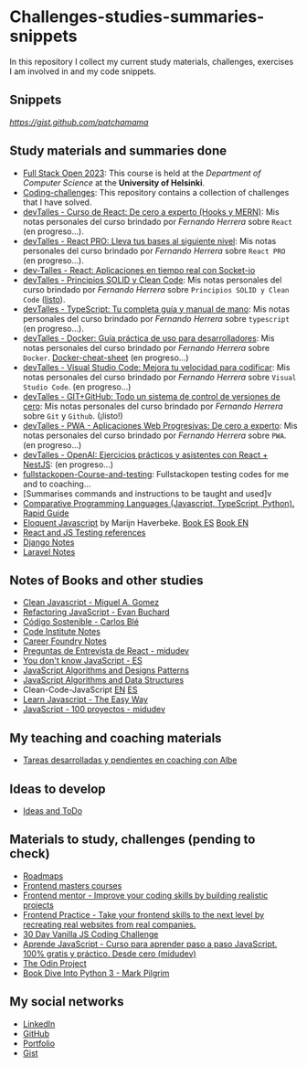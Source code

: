 # Challenges-studies-summaries-snippets

In this repository I collect my current study materials, challenges, exercises I am involved in and my code snippets.

## Snippets

_https://gist.github.com/patchamama_

## Study materials and summaries done

- [Full Stack Open 2023](https://github.com/patchamama/fullstackopen-2023): This course is held at the _Department of Computer Science_ at the **University of Helsinki**.
- [Coding-challenges](https://github.com/patchamama/coding-challenges): This repository contains a collection of challenges that I have solved.
- [devTalles - Curso de React: De cero a experto (Hooks y MERN)](https://github.com/patchamama/devtalles-react): Mis notas personales del curso brindado por _Fernando Herrera_ sobre `React` (en progreso...).
- [devTalles - React PRO: Lleva tus bases al siguiente nivel](https://github.com/patchamama/devtalles-react-pro): Mis notas personales del curso brindado por _Fernando Herrera_ sobre `React PRO` (en progreso...).
- [dev-Talles - React: Aplicaciones en tiempo real con Socket-io](https://github.com/patchamama/devtalles-react-socket)
- [devTalles - Principios SOLID y Clean Code](https://github.com/patchamama/devtalles-principios-solid-clean-code): Mis notas personales del curso brindado por _Fernando Herrera_ sobre `Principios SOLID y Clean Code` ([listo](https://cursos.devtalles.com/certificates/iefup2clp1)).
- [devTalles - TypeScript: Tu completa guía y manual de mano](https://github.com/patchamama/devtalles-typescript): Mis notas personales del curso brindado por _Fernando Herrera_ sobre `typescript` (en progreso...).
- [devTalles - Docker: Guía práctica de uso para desarrolladores](https://github.com/patchamama/devtalles-Docker-gu-a-pr-ctica-para-desarrolladores): Mis notas personales del curso brindado por _Fernando Herrera_ sobre `Docker`. [Docker-cheat-sheet](https://devtalles.com/files/docker-cheat-sheet.pdf)  (en progreso...)
- [devTalles - Visual Studio Code: Mejora tu velocidad para codificar](https://github.com/patchamama/devtalles-Visual_Studio_Code_Mejora_tu_velocidad_para_codificar): Mis notas personales del curso brindado por _Fernando Herrera_ sobre `Visual Studio Code`. (en progreso...)
- [devTalles - GIT+GitHub: Todo un sistema de control de versiones de cero](https://github.com/patchamama/DevTalles-GIT-GitHub-Todo-un-sistema-de-control-de-versiones-de-cero): Mis notas personales del curso brindado por _Fernando Herrera_ sobre `Git` y `Github`. (¡listo!)
- [devTalles - PWA - Aplicaciones Web Progresivas: De cero a experto](https://github.com/patchamama/devTalles-PWA-Aplicaciones-Web-Progresivas-De-cero-a-experto): Mis notas personales del curso brindado por _Fernando Herrera_ sobre `PWA`. (en progreso...)
- [devTalles - OpenAI: Ejercicios prácticos y asistentes con React + NestJS](https://github.com/patchamama/devTalles-OpenAI-Ejercicios-practicos-y-asistentes-con-react-nestjs): (en progreso...)
- [fullstackopen-Course-and-testing](https://github.com/patchamama/fullstackopen-Course-and-testing): Fullstackopen testing codes for me and to coaching...
- [Summarises commands and instructions to be taught and used]v
- [Comparative Programming Languages (Javascript, TypeScript, Python). Rapid Guide](https://github.com/patchamama/Comparative-Programming-Languages-Essentials-JS-TS-Python)
- [Eloquent Javascript](https://github.com/patchamama/eloquent-javascript-es_soluciones) by Marijn Haverbeke. [Book ES](https://www.eloquentjavascript.es/) [Book EN](https://eloquentjavascript.net/)
- [React and JS Testing references](https://github.com/patchamama/react-js-testing)
- [Django Notes](https://github.com/patchamama/django-settings-example-tips/tree/main)
- [Laravel Notes](https://github.com/patchamama/laravel-settings-example-tips)

## Notes of Books and other studies

- [Clean Javascript - Miguel A. Gomez](https://github.com/patchamama/clean-javascript-book)
- [Refactoring JavaScript - Evan Buchard](https://github.com/patchamama/refactoring-javascript)
- [Código Sostenible - Carlos Blé](https://github.com/patchamama/codigo-sostenible-book)
- [Code Institute Notes](https://github.com/patchamama/Code-Institute-notes)
- [Career Foundry Notes](https://github.com/patchamama/Career-Foundry-notes)
- [Preguntas de Entrevista de React - midudev](https://github.com/patchamama/preguntas-entrevista-react/tree/main)
- [You don't know JavaScript -  ES](https://github.com/patchamama/You-Dont-Know-JS-ES_Traduccion)
- [JavaScript Algorithms and Designs Patterns](https://github.com/patchamama/javascript-patterns)
- [JavaScript Algorithms and Data Structures](https://github.com/patchamama/javascript-algorithms)
- Clean-Code-JavaScript [EN](https://github.com/ryanmcdermott/clean-code-javascript) [ES](https://github.com/patchamama/clean-code-javascript)
- [Learn Javascript - The Easy Way](https://github.com/patchamama/learn-javascript-easy-way)
- [JavaScript - 100 proyectos - midudev](https://github.com/patchamama/javascript-100-proyectos)

## My teaching and coaching materials

- [Tareas desarrolladas y pendientes en coaching con Albe](https://github.com/patchamama/tareas-pendientes-con-Albe)

## Ideas to develop

- [Ideas and ToDo](https://github.com/patchamama/ideas)

## Materials to study, challenges (pending to check)

- [Roadmaps](https://roadmap.sh/)
- [Frontend masters courses](https://frontendmasters.com/)
- [Frontend mentor - Improve your coding skills by building realistic projects](https://www.frontendmentor.io/)
- [Frontend Practice - Take your frontend skills to the next level by recreating real websites from real companies.](https://www.frontendpractice.com/)
- [30 Day Vanilla JS Coding Challenge](https://javascript30.com/)
- [Aprende JavaScript - Curso para aprender paso a paso JavaScript. 100% gratis y práctico. Desde cero (midudev)](https://www.aprendejavascript.dev/)
- [The Odin Project](https://www.theodinproject.com/)
- [Book Dive Into Python 3 - Mark Pilgrim](https://patchamama.github.io/diveintopython3/)

## My social networks

- [LinkedIn](https://www.linkedin.com/in/armandourquiola/)
- [GitHub](https://github.com/patchamama)
- [Portfolio](https://urquiola.dev)
- [Gist](https://gist.github.com/patchamama)
